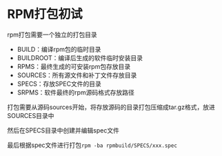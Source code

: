 # RPM打包初试


rpm打包需要一个独立的打包目录

* BUILD：编译rpm包的临时目录
* BUILDROOT：编译后生成的软件临时安装目录
* RPMS：最终生成的可安装rpm包存放目录
* SOURCES：所有源文件和补丁文件存放目录
* SPECS：存放SPEC文件的目录
* SRPMS：软件最终的rpm源码格式存放路径

打包需要从源码sources开始，将存放源码的目录打包压缩成tar.gz格式，放进SOURCES目录中

然后在SPECS目录中创建并编辑spec文件

最后根据spec文件进行打包`rpm -ba rpmbuild/SPECS/xxx.spec`

